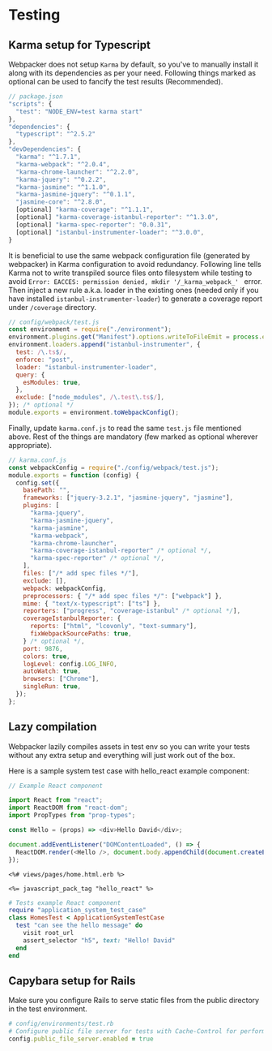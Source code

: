 # Testing

## Karma setup for Typescript

Webpacker does not setup `Karma` by default, so you've to manually install it along with its dependencies as per your need. Following things marked as optional can be used to fancify the test results (Recommended).

```js
// package.json
"scripts": {
  "test": "NODE_ENV=test karma start"
},
"dependencies": {
  "typescript": "^2.5.2"
},
"devDependencies": {
  "karma": "^1.7.1",
  "karma-webpack": "^2.0.4",
  "karma-chrome-launcher": "^2.2.0",
  "karma-jquery": "^0.2.2",
  "karma-jasmine": "^1.1.0",
  "karma-jasmine-jquery": "^0.1.1",
  "jasmine-core": "^2.8.0",
  [optional] "karma-coverage": "^1.1.1",
  [optional] "karma-coverage-istanbul-reporter": "^1.3.0",
  [optional] "karma-spec-reporter": "0.0.31",
  [optional] "istanbul-instrumenter-loader": "^3.0.0",
}
```

It is beneficial to use the same webpack configuration file (generated by webpacker) in Karma configuration to avoid redundancy. Following line tells Karma not to write transpiled source files onto filesystem while testing to avoid `Error: EACCES: permission denied, mkdir '/_karma_webpack_' ` error. Then inject a new rule a.k.a. loader in the existing ones (needed only if you have installed `istanbul-instrumenter-loader`) to generate a coverage report under `/coverage` directory.

```js
// config/webpack/test.js
const environment = require("./environment");
environment.plugins.get("Manifest").options.writeToFileEmit = process.env.NODE_ENV !== "test";
environment.loaders.append("istanbul-instrumenter", {
  test: /\.ts$/,
  enforce: "post",
  loader: "istanbul-instrumenter-loader",
  query: {
    esModules: true,
  },
  exclude: ["node_modules", /\.test\.ts$/],
}); /* optional */
module.exports = environment.toWebpackConfig();
```

Finally, update `karma.conf.js` to read the same `test.js` file mentioned above. Rest of the things are mandatory (few marked as optional wherever appropriate).

```js
// karma.conf.js
const webpackConfig = require("./config/webpack/test.js");
module.exports = function (config) {
  config.set({
    basePath: "",
    frameworks: ["jquery-3.2.1", "jasmine-jquery", "jasmine"],
    plugins: [
      "karma-jquery",
      "karma-jasmine-jquery",
      "karma-jasmine",
      "karma-webpack",
      "karma-chrome-launcher",
      "karma-coverage-istanbul-reporter" /* optional */,
      "karma-spec-reporter" /* optional */,
    ],
    files: ["/* add spec files */"],
    exclude: [],
    webpack: webpackConfig,
    preprocessors: { "/* add spec files */": ["webpack"] },
    mime: { "text/x-typescript": ["ts"] },
    reporters: ["progress", "coverage-istanbul" /* optional */],
    coverageIstanbulReporter: {
      reports: ["html", "lcovonly", "text-summary"],
      fixWebpackSourcePaths: true,
    } /* optional */,
    port: 9876,
    colors: true,
    logLevel: config.LOG_INFO,
    autoWatch: true,
    browsers: ["Chrome"],
    singleRun: true,
  });
};
```

## Lazy compilation

Webpacker lazily compiles assets in test env so you can write your tests without any extra
setup and everything will just work out of the box.

Here is a sample system test case with hello_react example component:

```js
// Example React component

import React from "react";
import ReactDOM from "react-dom";
import PropTypes from "prop-types";

const Hello = (props) => <div>Hello David</div>;

document.addEventListener("DOMContentLoaded", () => {
  ReactDOM.render(<Hello />, document.body.appendChild(document.createElement("div")));
});
```

```erb
<%# views/pages/home.html.erb %>

<%= javascript_pack_tag "hello_react" %>
```

```rb
# Tests example React component
require "application_system_test_case"
class HomesTest < ApplicationSystemTestCase
  test "can see the hello message" do
    visit root_url
    assert_selector "h5", text: "Hello! David"
  end
end
```

## Capybara setup for Rails

Make sure you configure Rails to serve static files from the public directory in the test environment.

```rb
# config/environments/test.rb
# Configure public file server for tests with Cache-Control for performance.
config.public_file_server.enabled = true
```
